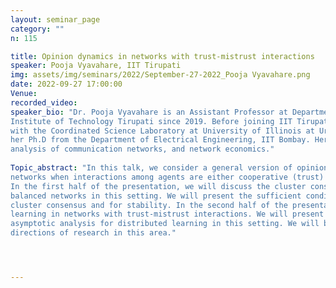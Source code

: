 ```yaml
---
layout: seminar_page
category: ""
n: 115

title: Opinion dynamics in networks with trust-mistrust interactions
speaker: Pooja Vyavahare, IIT Tirupati
img: assets/img/seminars/2022/September-27-2022_Pooja Vyavahare.png
date: 2022-09-27 17:00:00 
Venue: 
recorded_video: 
speaker_bio: "Dr. Pooja Vyavahare is an Assistant Professor at Department of Electrical Engineering, Indian
Institute of Technology Tirupati since 2019. Before joining IIT Tirupati, she was a post-doctoral fellow
with the Coordinated Science Laboratory at University of Illinois at Urbana-Champaign. She obtained
her Ph.D from the Department of Electrical Engineering, IIT Bombay. Her research interests include
analysis of communication networks, and network economics."
 
Topic_abstract: "In this talk, we consider a general version of opinion dynamics in discrete-time multiagent
networks when interactions among agents are either cooperative (trust) or antagonistic (mistrust).
In the first half of the presentation, we will discuss the cluster consensus problem and role of structurally
balanced networks in this setting. We will present the sufficient condition on network structure to achieve
cluster consensus and for stability. In the second half of the presentation, we will discuss distributed
learning in networks with trust-mistrust interactions. We will present a distributed algorithm and its
asymptotic analysis for distributed learning in this setting. We will briefly touch upon some of the future
directions of research in this area."




---
```


